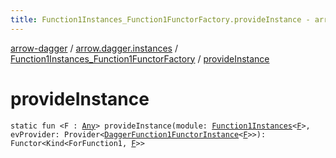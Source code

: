 ```yaml
---
title: Function1Instances_Function1FunctorFactory.provideInstance - arrow-dagger
---
```


[arrow-dagger](../../index.html) / [arrow.dagger.instances](../index.html) / [Function1Instances_Function1FunctorFactory](index.html) / [provideInstance](./provide-instance.html)

# provideInstance

`static fun <F : `[`Any`](https://kotlinlang.org/api/latest/jvm/stdlib/kotlin/-any/index.html)`> provideInstance(module: `[`Function1Instances`](../-function1-instances/index.html)`<`[`F`](provide-instance.html#F)`>, evProvider: Provider<`[`DaggerFunction1FunctorInstance`](../-dagger-function1-functor-instance/index.html)`<`[`F`](provide-instance.html#F)`>>): Functor<Kind<ForFunction1, `[`F`](provide-instance.html#F)`>>`